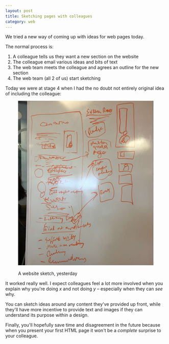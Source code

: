 ```yaml
---
layout: post
title: Sketching pages with colleagues
category: web
---
```


We tried a new way of coming up with ideas for web pages today.

The normal process is:

1. A colleague tells us they want a new section on the website
2. The colleague email various ideas and bits of text
3. The web team meets the colleague and agrees an outline for the new section
4. The web team (all 2 of us) start sketching

Today we were at stage 4 when I had the no doubt not entirely original idea of including the colleague:

<figure>

<img class="bleed" src="/images/board.jpg" alt="A board with a sketch on it">

<figcaption class="figcaption"><p>A website sketch, yesterday</p></figcaption>

</figure>

It worked really well. I expect colleagues feel a lot more involved when you explain why you're doing _x_ and not doing _y_ &#8211; especially when they can _see_ why.

You can sketch ideas around any content they've provided up front, while they'll have more incentive to provide text and images if they can understand its purpose within a design.

Finally, you'll hopefully save time and disagreement in the future because when you present your first HTML page it won't be a _complete_ surprise to your colleague.
